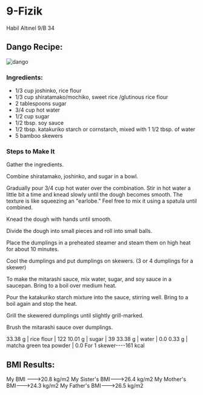 # 9-Fizik
Habil Altınel 9/B 34
## Dango Recipe:
![dango](https://user-images.githubusercontent.com/62997544/78508088-f05d6200-778c-11ea-8622-9366c841c0bf.jpg)


### Ingredients:
- 1/3 cup joshinko, rice flour
- 1/3 cup shiratamako/mochiko, sweet rice /glutinous rice flour
- 2 tablespoons sugar
- 3/4 cup hot water
- 1/2 cup sugar
- 1/2 tbsp. soy sauce
- 1/2 tbsp. katakuriko starch or cornstarch, mixed with 1 1/2 tbsp. of water
- 5 bamboo skewers

### Steps to Make It
Gather the ingredients.

Combine shiratamako, joshinko, and sugar in a bowl.

Gradually pour 3/4 cup hot water over the combination. Stir in hot water a little bit a time and knead slowly until the dough becomes smooth. The texture is like squeezing an "earlobe." Feel free to mix it using a spatula until combined.

Knead the dough with hands until smooth.

Divide the dough into small pieces and roll into small balls.

Place the dumplings in a preheated steamer and steam them on high heat for about 10 minutes.

Cool the dumplings and put dumplings on skewers. (3 or 4 dumplings for a skewer)

To make the mitarashi sauce, mix water, sugar, and soy sauce in a saucepan. Bring to a boil over medium heat.

Pour the katakuriko starch mixture into the sauce, stirring well. Bring to a boil again and stop the heat.

Grill the skewered dumplings until slightly grill-marked.

Brush the mitarashi sauce over dumplings.


33.38 g | rice flour | 122
10.01 g | sugar | 39
33.38 g | water | 0.0
0.33 g | matcha green tea powder | 0.0
For 1 skewer----161 kcal

## BMI Results:
My BMI --->20.8 kg/m2
My Sister's BMI--->26.4 kg/m2
My Mother's BMI--->24.3 kg/m2
My Father's BMI--->26.5 kg/m2
